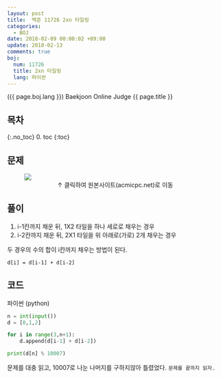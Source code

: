 ```yaml
---
layout: post
title:  백준 11726 2xn 타일링
categories:
  - BOJ
date: 2018-02-09 00:00:02 +09:00
update: 2018-02-13
comments: true
boj:
  num: 11726
  title: 2xn 타일링
  lang: 파이썬
---
```


({{ page.boj.lang }}) Baekjoon Online Judge {{ page.title }}

## 목차
{:.no_toc}
0. toc
{:toc}
## 문제

<figure>
<a href="https://www.acmicpc.net/problem/{{ page.boj.num }}" target="_blank">
<img src="/assets/posts/boj/{{ page.boj.num }}.png"></a>
<figcaption align="middle">
&uarr; 클릭하여 원본사이트(acmicpc.net)로 이동
</figcaption>
</figure>

## 풀이
1. i-1칸까지 채운 뒤, 1X2 타일을 하나 세로로 채우는 경우
2. i-2칸까지 채운 뒤, 2X1 타일을 위 아래로(가로) 2개 채우는 경우

두 경우의 수의 합이 i칸까지 채우는 방법이 된다. <br />

`d[i] = d[i-1] + d[i-2]`

## 코드
파이썬 (python)
```py
n = int(input())
d = [0,1,2]

for i in range(3,n+1):
    d.append(d[i-1] + d[i-2])

print(d[n] % 10007)
```

문제를 대충 읽고, 10007로 나눈 나머지를 구하지않아 틀렸었다. `문제를 끝까지 읽자.`

